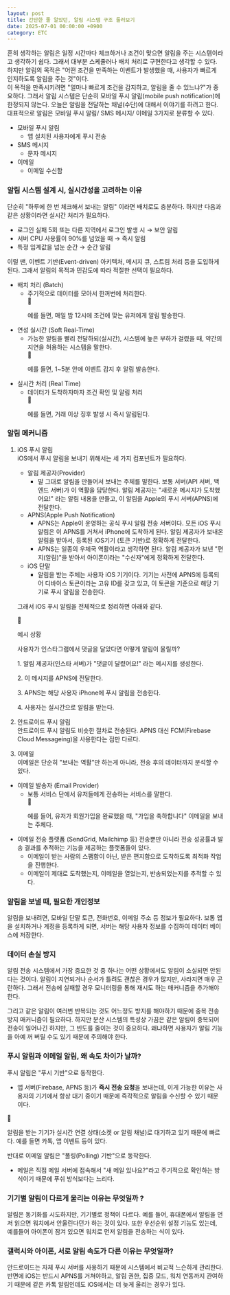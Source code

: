 ```yaml
---
layout: post
title: 간단한 줄 알았던, 알림 시스템 구조 둘러보기
date: 2025-07-01 00:00:00 +0900
category: ETC
---
```


흔히 생각하는 알림은 일정 시간마다 체크하거나 조건이 맞으면 알림을 주는 시스템이라고 생각하기 쉽다. 그래서 대부분 스케줄러나 배치 처리로 구현한다고 생각할 수 있다.  
하지만 알림의 목적은 "어떤 조건을 만족하는 이벤트가 발생했을 때, 사용자가 빠르게 인지하도록 알림을 주는 것"이다.  
이 목적을 만족시키려면 "얼마나 빠르게 조건을 감지하고, 알림을 줄 수 있느냐?"가 중요하다. 
그래서 알림 시스템은 단순히 모바일 푸시 알림(mobile push notification)에 한정되지 않는다. 
오늘은 알림을 전달하는 채널(수단)에 대해서 이야기를 하려고 한다. 대표적으로 알림은 모바일 푸시 알림/ SMS 메시지/ 이메일 3가지로 분류할 수 있다.   

* 모바일 푸시 알림 
    * 앱 설치된 사용자에게 푸시 전송
* SMS 메시지 
    * 문자 메시지 
* 이메일 
    * 이메일 수신함


### 알림 시스템 설계 시, 실시간성을 고려하는 이유
단순히 "하루에 한 번 체크해서 보내는 알림" 이라면 배치로도 충분하다. 하지만 다음과 같은 상황이라면 실시간 처리가 필요하다.  

* 로그인 실패 5회 또는 다른 지역에서 로그인 발생 시 → 보안 알림
* 서버 CPU 사용률이 90%를 넘었을 때 → 즉시 알림 
* 특정 임계값을 넘눈 순간 → 순간 알림

이럴 땐, 이벤트 기반(Event-driven) 아키텍처, 메시지 큐, 스트림 처리 등을 도입하게 된다.  그래서 알림의 목적과 민감도에 따라 적절한 선택이 필요하다.  

* 배치 처리 (Batch)  
    * 주기적으로 데이터를 모아서 한꺼번에 처리한다.
        <aside>
        <span class="icon">🥕</span> 
        <div class="content">
        <p>예를 들면, 매일 밤 12시에 조건에 맞는 유저에게 알림 발송한다.</p>
        </div>
        </aside>
* 연성 실시간 (Soft Real-Time)
    * 가능한 알림을 빨리 전달하되(실시간), 시스템에 높은 부하가 걸렸을 때, 약간의 지연을 허용하는 시스템을 말한다.
        <aside>
        <span class="icon">🥕</span> 
        <div class="content">
        <p>예를 들면, 1~5분 안에 이벤트 감지 후 알림 발송한다.</p>
        </div>
        </aside>
* 실시간 처리 (Real Time)  
    * 데이터가 도착하자마자 조건 확인 및 알림 처리
        <aside>
        <span class="icon">🥕</span> 
        <div class="content">
        <p>예를 들면, 거래 이상 징후 발생 시 즉시 알림된다.</p>
        </div>
        </aside>


### 알림 메커니즘 

1. iOS 푸시 알림   
iOS에서 푸시 알림을 보내기 위해서는 세 가지 컴포넌트가 필요하다.   

    * 알림 제공자(Provider)
        *  말 그대로 알림을 만들어서 보내는 주체를 말한다. 보통 서버(API 서버, 백엔드 서버)가 이 역활을 담당한다. 알림 제공자는 "새로운 메시지가 도착했어요!" 라는 알림 내용을 만들고, 이 알림을 Apple의 푸시 서버(APNS)에 전달한다.  
    * APNS(Apple Push Notification)  
        * APNS는 Apple이 운영하는 공식 푸시 알림 전송 서버이다. 모든 iOS 푸시 알림은 이 APNS를 거쳐서 iPhone에 도착하게 된다. 알림 제공자가 보내온 알림을 받아서, 등록된 iOS기기 (토큰 기반)로 정확하게 전달한다.  
        * APNS는 일종의 우체국 역활이라고 생각하면 된다. 알림 제공자가 보낸 "편지(알림)"을 받아서 아이폰이라는 "수신자"에게 정확하게 전달한다.  
    * iOS 단말  
        * 알림을 받는 주체는 사용자 iOS 기기이다. 기기는 사전에 APNS에 등록되어 디바이스 토큰이라는 고유 ID를 갖고 있고, 이 토큰을 기준으로 해당 기기로 푸시 알림을 전송한다.  

    그래서 iOS 푸시 알림을 전체적으로 정리하면 아래와 같다.
    <aside>
    <span class="icon">🥕</span> 
    <div class="content">
    <p>예시 상황</p>
    <p>사용자가 인스타그램에서 댓글을 달았다면 어떻게 알림이 울릴까?</p>
    <p>1. 알림 제공자(인스타 서버)가 "댓글이 달렸어요!" 라는 메시지를 생성한다.</p>
    <p>2. 이 메시지를 APNS에 전달한다. </p>
    <p>3. APNS는 해당 사용자 iPhone에 푸시 알림을 전송한다.</p>
    <p>4. 사용자는 실시간으로 알림을 받는다. </p>
    </div>
    </aside>

2. 안드로이드 푸시 알림  
안드로이드 푸시 알림도 비슷한 절차로 전송된다. APNS 대신 FCM(Firebase Cloud Messageing)을 사용한다는 점만 다르다.  

3. 이메일  
이메일은 단순히 "보내는 역활"만 하는게 아니라, 전송 후의 데이터까지 분석할 수 있다. 

* 이메일 발송자 (Email Provider)
    * 보통 서비스 단에서 유저들에게 전송하는 서비스를 말한다. 
        <aside>
        <span class="icon">🥕</span> 
        <div class="content">
        <p>예를 들어, 유저가 회원가입을 완료했을 때, "가입을 축하합니다" 이메일을 보내는 주체다. </p>
        </div>
        </aside>
* 이메일 전송 플랫폼 (SendGrid, Mailchimp 등)
전송뿐만 아니라 전송 성공률과 발송 결과를 추적하는 기능을 제공하는 플랫폼들이 있다. 
    * 이메일이 받는 사람의 스팸함이 아닌, 받은 편지함으로 도착하도록 최적화 작업을 진행한다. 
    * 이메일이 제대로 도착했는지, 이메일을 열었는지, 반송되었는지를 추적할 수 있다. 

### 알림을 보낼 때, 필요한 개인정보 

알림을 보내려면, 모바일 단말 토큰, 전화번호, 이메일 주소 등 정보가 필요하다. 보통 앱을 설치하거나 계정을 등록하게 되면, 서버는 해당 사용자 정보를 수집하여 데이터 베이스에 저장한다. 


### 데이터 손실 방지 

알림 전송 시스템에서 가장 중요한 것 중 하나는 어떤 상황에서도 알림이 소실되면 안된다는 것이다. 알림이 지연되거나 순서가 틀려도 괜찮은 경우가 많지만, 사라지면 매우 곤란하다. 그래서 전송에 실패할 경우 모니터링을 통해 재시도 하는 매커니즘을 추가해야 한다.    

그리고 같은 알림이 여러번 반복되는 것도 어느정도 방지를 해야하기 때문에 중복 전송 방지 매커니즘이 필요하다. 하지만 분산 시스템의 특성상 가끔은 같은 알림이 중복되어 전송이 일어나긴 하지만, 그 빈도를 줄이는 것이 중요하다. 왜냐하면 사용자가 알림 기능을 아예 꺼 버릴 수도 있기 때문에 주의해야 한다. 


### 푸시 알림과 이메일 알림, 왜 속도 차이가 날까?

푸시 알림은 "푸시 기반"으로 동작한다.   
* 앱 서버(Firebase, APNS 등)가 **즉시 전송 요청**을 보내는데, 이게 가능한 이유는 사용자의 기기에서 항상 대기 중이기 때문에 즉각적으로 알림을 수신할 수 있기 때문이다.    

<aside>
<span class="icon">🥕</span> 
<div class="content">
<p>알림을 받는 기기가 실시간 연결 상태(소켓 or 알림 채널)로 대기하고 있기 때문에 빠르다. 예를 들면 카톡, 앱 이벤트 등이 있다.</p>
</div>
</aside>

반대로 이메일 알림은 "풀링(Polling) 기반"으로 동작한다.  
* 메일은 직접 메일 서버에 접속해서 "새 메일 있나요?"라고 주기적으로 확인하는 방식이기 때문에 푸쉬 방식보다는 느리다. 


### 기기별 알림이 다르게 울리는 이유는 무엇일까 ?  

알림은 동기화를 시도하지만, 기기별로 정책이 다르다. 예를 들어, 휴대폰에서 알림을 먼저 읽으면 워치에서 안울린다던가 하는 것이 있다. 또한 우선순위 설정 기능도 있는데, 예를들어 아이폰이 잠겨 있으면 워치로 먼저 알림을 전송하는 식이 있다. 


### 갤럭시와 아이폰, 서로 알림 속도가 다른 이유는 무엇일까?  

안드로이드는 자체 푸시 서버를 사용하기 때문에 시스템에서 비교적 느슨하게 관리한다. 반면에 iOS는 반드시 APNS를 거쳐야하고, 알림 권한, 집중 모드, 워치 연동까지 관여하기 때문에 같은 카톡 알림인데도 iOS에서는 더 늦게 울리는 경우가 있다.  

